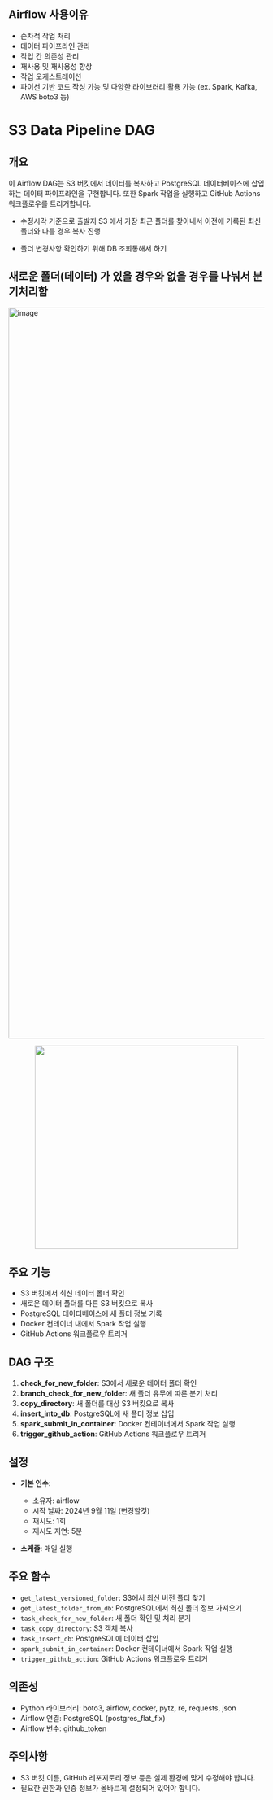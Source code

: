 ## Airflow 사용이유

- 순차적 작업 처리 
- 데이터 파이프라인 관리 
- 작업 간 의존성 관리 
- 재사용 및 재사용성 향상 
- 작업 오케스트레이션
- 파이선 기반 코드 작성 가능 및 다양한 라이브러리 활용 가능 (ex. Spark, Kafka, AWS boto3 등) 



# S3 Data Pipeline DAG

## 개요

이 Airflow DAG는 S3 버킷에서 데이터를 복사하고 PostgreSQL 데이터베이스에 삽입하는 데이터 파이프라인을 구현합니다. 또한 Spark 작업을 실행하고 GitHub Actions 워크플로우를 트리거합니다.


- 수정시각 기준으로 출발지 S3 에서 가장 최근 폴더를 찾아내서 이전에 기록된 최신 폴더와 다를 경우 복사 진행

- 폴더 변경사항 확인하기 위해 DB 조회통해서 하기

## 새로운 폴더(데이터) 가 있을 경우와 없을 경우를 나눠서 분기처리함 

<img width="1437" alt="image" src="https://github.com/user-attachments/assets/01937ff0-be3f-4abc-be65-d3ae6752259d">


<p align="center">
  <img src="https://github.com/user-attachments/assets/f0b68de8-46f8-4aa5-b4f8-963545e9ec7a" width="400">
</p>


## 주요 기능

- S3 버킷에서 최신 데이터 폴더 확인
- 새로운 데이터 폴더를 다른 S3 버킷으로 복사
- PostgreSQL 데이터베이스에 새 폴더 정보 기록
- Docker 컨테이너 내에서 Spark 작업 실행
- GitHub Actions 워크플로우 트리거

## DAG 구조

1. **check_for_new_folder**: S3에서 새로운 데이터 폴더 확인
2. **branch_check_for_new_folder**: 새 폴더 유무에 따른 분기 처리
3. **copy_directory**: 새 폴더를 대상 S3 버킷으로 복사
4. **insert_into_db**: PostgreSQL에 새 폴더 정보 삽입
5. **spark_submit_in_container**: Docker 컨테이너에서 Spark 작업 실행
6. **trigger_github_action**: GitHub Actions 워크플로우 트리거

## 설정

- **기본 인수**:
  - 소유자: airflow
  - 시작 날짜: 2024년 9월 11일 (변경할것)
  - 재시도: 1회
  - 재시도 지연: 5분

- **스케줄**: 매일 실행

## 주요 함수

- `get_latest_versioned_folder`: S3에서 최신 버전 폴더 찾기
- `get_latest_folder_from_db`: PostgreSQL에서 최신 폴더 정보 가져오기
- `task_check_for_new_folder`: 새 폴더 확인 및 처리 분기
- `task_copy_directory`: S3 객체 복사
- `task_insert_db`: PostgreSQL에 데이터 삽입
- `spark_submit_in_container`: Docker 컨테이너에서 Spark 작업 실행
- `trigger_github_action`: GitHub Actions 워크플로우 트리거

## 의존성

- Python 라이브러리: boto3, airflow, docker, pytz, re, requests, json
- Airflow 연결: PostgreSQL (postgres_flat_fix)
- Airflow 변수: github_token

## 주의사항

- S3 버킷 이름, GitHub 레포지토리 정보 등은 실제 환경에 맞게 수정해야 합니다.
- 필요한 권한과 인증 정보가 올바르게 설정되어 있어야 합니다.


